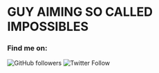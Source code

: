 # GUY AIMING SO CALLED IMPOSSIBLES
### Find me on:
<p>
  <a href"">
    <img alt="GitHub followers" src="https://img.shields.io/github/followers/theanishniroula?style=for-the-badge">
   </a>
  <a href"">
    <img alt="Twitter Follow" src="https://img.shields.io/twitter/follow/theanishniroula?style=for-the-badge">
   </a>
</p>
